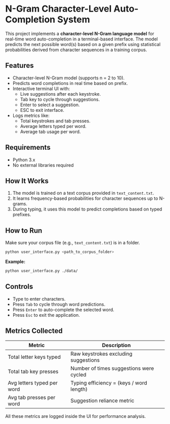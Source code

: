# N-Gram Character-Level Auto-Completion System

This project implements a **character-level N-Gram language model** for real-time word auto-completion in a terminal-based interface. The model predicts the next possible word(s) based on a given prefix using statistical probabilities derived from character sequences in a training corpus.


## Features

- Character-level N-Gram model (supports n = 2 to 10).
- Predicts word completions in real time based on prefix.
- Interactive terminal UI with:
  - Live suggestions after each keystroke.
  - Tab key to cycle through suggestions.
  - Enter to select a suggestion.
  - ESC to exit interface.
- Logs metrics like:
  - Total keystrokes and tab presses.
  - Average letters typed per word.
  - Average tab usage per word.


## Requirements

- Python 3.x
- No external libraries required


## How It Works

1. The model is trained on a text corpus provided in `text_content.txt`.
2. It learns frequency-based probabilities for character sequences up to N-grams.
3. During typing, it uses this model to predict completions based on typed prefixes.


## How to Run

Make sure your corpus file (e.g., `text_content.txt`) is in a folder.

```bash
python user_interface.py <path_to_corpus_folder>
```

**Example:**
```bash
python user_interface.py ./data/
```

## Controls

- Type to enter characters.
- Press `Tab` to cycle through word predictions.
- Press `Enter` to auto-complete the selected word.
- Press `Esc` to exit the application.


## Metrics Collected

| Metric                          | Description                                           |
|--------------------------------|-------------------------------------------------------|
| Total letter keys typed        | Raw keystrokes excluding suggestions                 |
| Total tab key presses          | Number of times suggestions were cycled              |
| Avg letters typed per word     | Typing efficiency = (keys / word length)             |
| Avg tab presses per word       | Suggestion reliance metric                           |

All these metrics are logged inside the UI for performance analysis.
